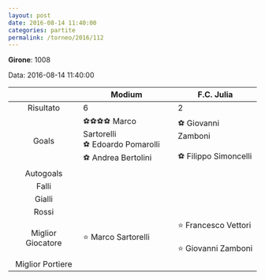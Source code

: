 ```yaml
---
layout: post
date: 2016-08-14 11:40:00
categories: partite
permalink: /torneo/2016/112
---
```

**Girone**: 1008

Data: 2016-08-14 11:40:00

| | Modium | F.C. Julia |
|:-----:|-----|-----|
Risultato|6|2
Goals|⚽⚽⚽⚽ Marco Sartorelli<br/>⚽ Edoardo Pomarolli<br/>⚽ Andrea Bertolini|⚽ Giovanni Zamboni<br/><br/>⚽ Filippo Simoncelli<br/>
Autogoals||
Falli||
Gialli||
Rossi||
Miglior Giocatore|⭐ Marco Sartorelli<br/>|⭐ Francesco Vettori<br/><br/>⭐ Giovanni Zamboni<br/>
Miglior Portiere||